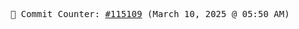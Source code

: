 <p align="center">
    <samp>
        📮 Commit Counter: <a href="https://github.com/Javascript-void0/Javascript-void0/commits/main">#115109</a> (March 10, 2025 @ 05:50 AM)
    </samp>
</p>